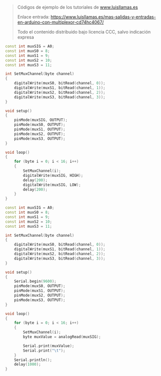 > Códigos de ejemplo de los tutoriales de www.luisllamas.es
>
> Enlace entrada: https://www.luisllamas.es/mas-salidas-y-entradas-en-arduino-con-multiplexor-cd74hc4067/
>
> Todo el contenido distribuido bajo licencia CCC, salvo indicación expresa

```cpp
const int muxSIG = A0;
const int muxS0 = 8;
const int muxS1 = 9;
const int muxS2 = 10;
const int muxS3 = 11;

int SetMuxChannel(byte channel)
{
	digitalWrite(muxS0, bitRead(channel, 0));
	digitalWrite(muxS1, bitRead(channel, 1));
	digitalWrite(muxS2, bitRead(channel, 2));
	digitalWrite(muxS3, bitRead(channel, 3));
}

void setup()
{
	pinMode(muxSIG, OUTPUT);
	pinMode(muxS0, OUTPUT);
	pinMode(muxS1, OUTPUT);
	pinMode(muxS2, OUTPUT);
	pinMode(muxS3, OUTPUT);
}

void loop()
{
	for (byte i = 0; i < 16; i++)
	{
		SetMuxChannel(i);
		digitalWrite(muxSIG, HIGH);
		delay(200);
		digitalWrite(muxSIG, LOW);
		delay(200);
	}
}
```

```cpp
const int muxSIG = A0;
const int muxS0 = 8;
const int muxS1 = 9;
const int muxS2 = 10;
const int muxS3 = 11;

int SetMuxChannel(byte channel)
{
	digitalWrite(muxS0, bitRead(channel, 0));
	digitalWrite(muxS1, bitRead(channel, 1));
	digitalWrite(muxS2, bitRead(channel, 2));
	digitalWrite(muxS3, bitRead(channel, 3));
}

void setup()
{
	Serial.begin(9600);
	pinMode(muxS0, OUTPUT);
	pinMode(muxS1, OUTPUT);
	pinMode(muxS2, OUTPUT);
	pinMode(muxS3, OUTPUT);
}

void loop()
{
	for (byte i = 0; i < 16; i++)
	{
		SetMuxChannel(i);
		byte muxValue = analogRead(muxSIG);

		Serial.print(muxValue);
		Serial.print("\t");
	}
	Serial.println();
	delay(1000);
}

```